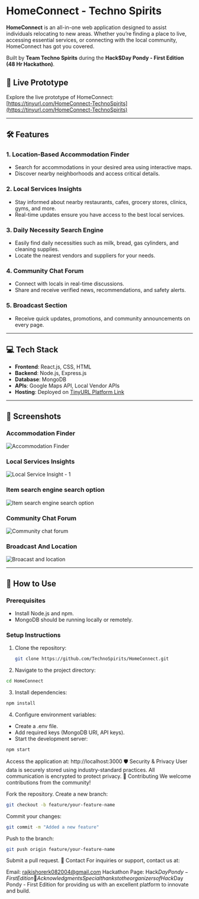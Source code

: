 # HomeConnect - Techno Spirits  

**HomeConnect** is an all-in-one web application designed to assist individuals relocating to new areas. Whether you’re finding a place to live, accessing essential services, or connecting with the local community, HomeConnect has got you covered.  

Built by **Team Techno Spirits** during the **Hack$Day Pondy - First Edition (48 Hr Hackathon)**.  

## 🚀 Live Prototype  
Explore the live prototype of HomeConnect: [https://tinyurl.com/HomeConnect-TechnoSpirits](https://tinyurl.com/HomeConnect-TechnoSpirits)  

---

## 🛠 Features  

### 1. **Location-Based Accommodation Finder**  
- Search for accommodations in your desired area using interactive maps.  
- Discover nearby neighborhoods and access critical details.  

### 2. **Local Services Insights**  
- Stay informed about nearby restaurants, cafes, grocery stores, clinics, gyms, and more.  
- Real-time updates ensure you have access to the best local services.  

### 3. **Daily Necessity Search Engine**  
- Easily find daily necessities such as milk, bread, gas cylinders, and cleaning supplies.  
- Locate the nearest vendors and suppliers for your needs.  

### 4. **Community Chat Forum**  
- Connect with locals in real-time discussions.  
- Share and receive verified news, recommendations, and safety alerts.  

### 5. **Broadcast Section**  
- Receive quick updates, promotions, and community announcements on every page.  

---

## 💻 Tech Stack  

- **Frontend**: React.js, CSS, HTML  
- **Backend**: Node.js, Express.js  
- **Database**: MongoDB  
- **APIs**: Google Maps API, Local Vendor APIs  
- **Hosting**: Deployed on [TinyURL Platform Link](https://tinyurl.com/HomeConnect-TechnoSpirits)  

---

## 📸 Screenshots  

### Accommodation Finder  
![Accommodation Finder](https://github.com/user-attachments/assets/44af353d-e19c-4328-9241-72f5f3ea669f)

### Local Services Insights  
![Local Service Insight - 1](https://github.com/user-attachments/assets/31dc606d-a5f2-4b42-b835-fc3edb9cd325)

### Item search engine search option 
![Item search engine search option](https://github.com/user-attachments/assets/8c74f842-9f7b-46e0-b3ba-4bb4597f6755)

### Community Chat Forum  
![Community chat forum](https://github.com/user-attachments/assets/ee4b7d4f-a97f-4678-9ece-0a42bede05b3)

### Broadcast And Location  
![Broacast and location](https://github.com/user-attachments/assets/0edde4da-e59f-4998-bba0-a7c3b9ca4275)

---

## 📖 How to Use  

### Prerequisites  
- Install Node.js and npm.  
- MongoDB should be running locally or remotely.  

### Setup Instructions  
1. Clone the repository:  

   ```bash
   git clone https://github.com/TechnoSpirits/HomeConnect.git
   ```

2. Navigate to the project directory:

```bash
cd HomeConnect
```
  
3. Install dependencies:

```bash
npm install  
```
4. Configure environment variables:

- Create a .env file.
- Add required keys (MongoDB URI, API keys).
- Start the development server:

```bash
npm start  
```
Access the application at:
http://localhost:3000
🛡 Security & Privacy
User data is securely stored using industry-standard practices.
All communication is encrypted to protect privacy.
🤝 Contributing
We welcome contributions from the community!

Fork the repository.
Create a new branch:
```bash
git checkout -b feature/your-feature-name  
```

Commit your changes:
```bash
git commit -m "Added a new feature"  
```

Push to the branch:
```bash
git push origin feature/your-feature-name  
```

Submit a pull request.
📧 Contact
For inquiries or support, contact us at:

Email: rajkishorerk082004@gmail.com
Hackathon Page: Hack$Day Pondy - First Edition
🎉 Acknowledgments
Special thanks to the organizers of Hack$Day Pondy - First Edition for providing us with an excellent platform to innovate and build.


